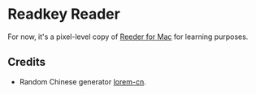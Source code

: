 # Readkey Reader

For now, it's a pixel-level copy of [Reeder for Mac](http://reederapp.com/mac/) for learning purposes.

## Credits

- Random Chinese generator [lorem-cn](https://github.com/webzhao/lorem-cn).